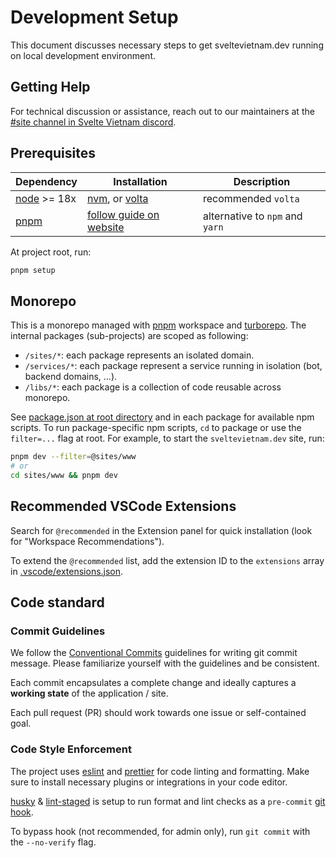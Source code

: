 # Development Setup

This document discusses necessary steps to get sveltevietnam.dev running on local development environment.

## Getting Help

For technical discussion or assistance, reach out to our maintainers at the [#site channel in Svelte Vietnam discord](https://discord.com/channels/1066621936546877450/1140975675235389562).

## Prerequisites

| Dependency    | Installation                            | Description                     |
| ------------- | --------------------------------------- | ------------------------------- |
| [node] >= 18x | [nvm], or [volta]                       | recommended `volta`             |
| [pnpm]        | [follow guide on website][pnpm.install] | alternative to `npm` and `yarn` |

At project root, run:

```bash
pnpm setup
```

## Monorepo

This is a monorepo managed with [pnpm] workspace and [turborepo]. The internal packages (sub-projects) are scoped as following:

- `/sites/*`: each package represents an isolated domain.
- `/services/*`: each package represent a service running in isolation (bot, backend domains, ...).
- `/libs/*`: each package is a collection of code reusable across monorepo.

See [package.json at root directory](./package.json) and in each package for available npm scripts. To run package-specific npm scripts, `cd` to package or use the `filter=...` flag at root. For example, to start the `sveltevietnam.dev` site, run:

```bash
pnpm dev --filter=@sites/www
# or
cd sites/www && pnpm dev
```

## Recommended VSCode Extensions

Search for `@recommended` in the Extension panel for quick installation (look for "Workspace Recommendations").

To extend the `@recommended` list, add the extension ID to the `extensions` array in [.vscode/extensions.json].

## Code standard

### Commit Guidelines

We follow the [Conventional Commits][conventionalcommits] guidelines for writing git commit message. Please familiarize yourself with the guidelines and be consistent.

Each commit encapsulates a complete change and ideally captures a **working state** of the application / site.

Each pull request (PR) should work towards one issue or self-contained goal.

### Code Style Enforcement

The project uses [eslint] and [prettier] for code linting and formatting. Make sure to install necessary plugins or integrations in your code editor.

[husky] & [lint-staged] is setup to run format and lint checks as a `pre-commit` [git hook](https://git-scm.com/book/en/v2/Customizing-Git-Git-Hooks).

To bypass hook (not recommended, for admin only), run `git commit` with the `--no-verify` flag.

<!-- LOCAL -->

[.vscode/extensions.json]: ./.vscode/extensions.json

<!-- TECHNOLOGIES -->

[husky]: https://typicode.github.io/husky/
[lint-staged]: https://github.com/okonet/lint-staged
[eslint]: https://eslint.org
[prettier]: https://prettier.io
[node]: https://nodejs.org/en/
[nvm]: https://github.com/nvm-sh/nvm
[volta]: https://volta.sh/
[pnpm]: https://pnpm.io/
[pnpm.install]: https://pnpm.io/installation
[turborepo]: https://turbo.build/

<!-- OTHERS -->

[conventionalcommits]: https://www.conventionalcommits.org/en/v1.0.0/

